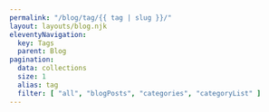 ```yaml
---
permalink: "/blog/tag/{{ tag | slug }}/"
layout: layouts/blog.njk
eleventyNavigation:
  key: Tags
  parent: Blog
pagination:
  data: collections
  size: 1
  alias: tag
  filter: [ "all", "blogPosts", "categories", "categoryList" ]
---
```

